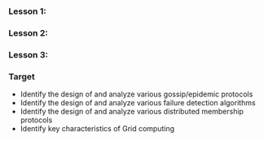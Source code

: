### Lesson 1:
### Lesson 2:
### Lesson 3:

### Target
- Identify the design of and analyze various gossip/epidemic protocols
- Identify the design of and analyze various failure detection algorithms
- Identify the design of and analyze various distributed membership protocols
- Identify key characteristics of Grid computing